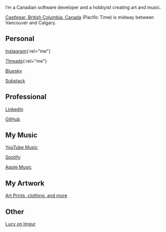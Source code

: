 <i class="ti ti-user"></i> I’m a Canadian software developer and a hobbyist creating art and music.

<i class="ti ti-map-pin"></i> [Castlegar, British Columbia, Canada](https://www.bing.com/maps?osid=053c1577-c000-49e1-a8eb-703fdfa0b5e6) (Pacific Time) is midway between Vancouver and Calgary.

## Personal

<i class="ti ti-brand-instagram"></i> [Instagram](https://instagram.com/kootenay_eric){:rel="me"}

<i class="ti ti-brand-threads"></i> [Threads](https://www.threads.net/@kootenay_eric){:rel="me"}

<i class="ti ti-brand-bluesky"></i> [Bluesky](https://bsky.app/profile/kootenay-eric.bsky.social)

<i class="ti ti-brand-substack"></i> [Substack](https://ericjamessoltys.substack.com/?r=3pq5kf&utm_campaign=github)

## Professional

<i class="ti ti-brand-linkedin"></i> [LinkedIn](https://www.linkedin.com/in/ericjamessoltys/)

<i class="ti ti-brand-github"></i> [GitHub](https://github.com/esoltys)


## My Music

<i class="ti ti-brand-youtube"></i> [YouTube Music](https://music.youtube.com/channel/UCmT8GyxF0nCasITpfHcaPmA)

<i class="ti ti-brand-spotify"></i> [Spotify](https://open.spotify.com/artist/0j1XlBsuJAWVkLvYdps4lX?si=17amKqiST96BA4Y8VxOMTA)

<i class="ti ti-brand-apple"></i> [Apple Music](https://music.apple.com/ca/artist/eric-soltys/1758635096)


## My Artwork

<i class="ti ti-palette"></i> [Art Prints, clothing, and more](http://esoltys.redbubble.com)


## Other
<i class="ti ti-cat"></i> [Lucy on Imgur](https://imgur.com/user/tuxedolucy)
